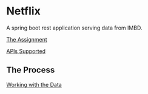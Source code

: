 # Netflix

A spring boot rest application serving data from IMBD.

[The Assignment](assignment.md)

[APIs Supported](apis.md)
## The Process 
[Working with the Data](data.md)



